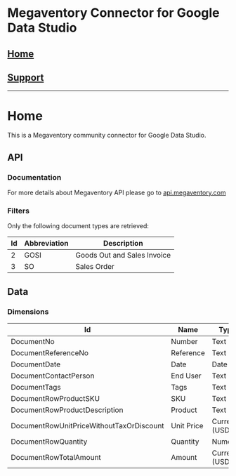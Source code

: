 # Megaventory Connector for Google Data Studio

## [Home](https://szzsa.github.io/megaventory-connector)
## [Support](https://szzsa.github.io/megaventory-connector/support)
______________________________________
# Home
This is a Megaventory community connector for Google Data Studio.
## API
### Documentation
For more details about Megaventory API please go to [api.megaventory.com](https://api.megaventory.com)
### Filters
Only the following document types are retrieved:
<table>
  <thead>
    <th>Id</th>
    <th>Abbreviation</th>
    <th>Description</th>
  </thead>
  <tr>
    <td>2</td>
    <td>GOSI</td>
    <td>Goods Out and Sales Invoice</td>
  </tr>
  <tr>
    <td>3</td>
    <td>SO</td>
    <td>Sales Order</td>
  </tr>
</table>

## Data

### Dimensions
<table>
  <thead>
    <th>Id</th>
    <th>Name</th>
    <th>Type</th>
  </thead>
  <tr>
    <td>DocumentNo</td>
    <td>Number</td>
    <td>Text</td>
  </tr>
  <tr>
    <td>DocumentReferenceNo</td>
    <td>Reference</td>
    <td>Text</td>
  </tr>
  <tr>
    <td>DocumentDate</td>
    <td>Date</td>
    <td>Date</td>
  </tr>
  <tr>
    <td>DocumentContactPerson</td>
    <td>End User</td>
    <td>Text</td>
  </tr>
  <tr>
    <td>DocumentTags</td>
    <td>Tags</td>
    <td>Text</td>
  </tr>
  <tr>
    <td>DocumentRowProductSKU</td>
    <td>SKU</td>
    <td>Text</td>
  </tr>
  <tr>
    <td>DocumentRowProductDescription</td>
    <td>Product</td>
    <td>Text</td>
  </tr>
  <tr>
    <td>DocumentRowUnitPriceWithoutTaxOrDiscount</td>
    <td>Unit Price</td>
    <td>Currency (USD)</td>
  </tr>
  <tr>
    <td>DocumentRowQuantity</td>
    <td>Quantity</td>
    <td>Numeric</td>
  </tr>
  <tr>
    <td>DocumentRowTotalAmount</td>
    <td>Amount</td>
    <td>Currency (USD)</td>
  </tr>
</table>

